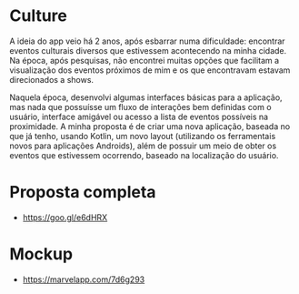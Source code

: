 # Culture


  A ideia do app veio há 2 anos, após esbarrar numa dificuldade: encontrar eventos culturais diversos que estivessem acontecendo na minha cidade. Na época, após pesquisas, não encontrei muitas opções que facilitam a visualização dos eventos próximos de mim e os que encontravam estavam direcionados a shows.
  
  Naquela época, desenvolvi algumas interfaces básicas para a aplicação, mas nada que possuísse um fluxo de interações bem definidas com o usuário, interface amigável ou acesso a lista de eventos possíveis na proximidade.
A minha proposta é de criar uma nova aplicação, baseada no que já tenho, usando Kotlin, um novo layout (utilizando os ferramentais novos para aplicações Androids), além de possuir um meio de obter os eventos que estivessem ocorrendo, baseado na localização do usuário.

# Proposta completa

- https://goo.gl/e6dHRX

# Mockup

- https://marvelapp.com/7d6g293
